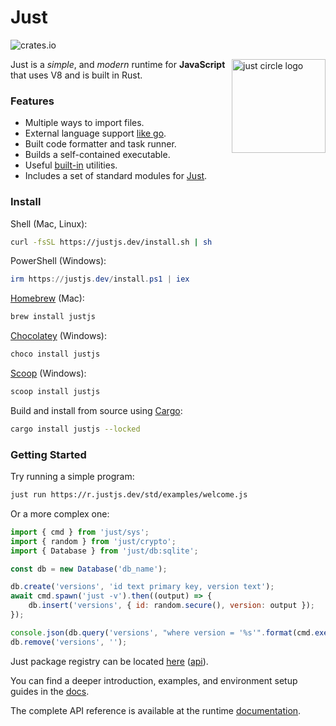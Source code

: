 # Just

![crates.io](https://img.shields.io/crates/v/justjs.svg?style=flat-square)

<img align="right" src="https://cdn.justjs.dev/assets/svg/logo.svg" height="150px" alt="just circle logo">

Just is a _simple_, and _modern_ runtime for **JavaScript** that uses V8 and is built in Rust.

### Features

- Multiple ways to import files.
- External language support [like go](https://github.com/exact-rs/just/tree/master/src/go).
- Built code formatter and task runner.
- Builds a self-contained executable.
- Useful [built-in](https://justjs.dev/docs/tools) utilities.
- Includes a set of standard modules for [Just](https://justjs.dev/r/std).

### Install

Shell (Mac, Linux):

```sh
curl -fsSL https://justjs.dev/install.sh | sh
```

PowerShell (Windows):

```powershell
irm https://justjs.dev/install.ps1 | iex
```

[Homebrew](https://formulae.brew.sh/formula/justjs) (Mac):

```sh
brew install justjs
```

[Chocolatey](https://chocolatey.org/packages/justjs) (Windows):

```powershell
choco install justjs
```

[Scoop](https://scoop.sh/) (Windows):

```powershell
scoop install justjs
```

Build and install from source using [Cargo](https://crates.io/crates/justjs):

```sh
cargo install justjs --locked
```

### Getting Started

Try running a simple program:

```sh
just run https://r.justjs.dev/std/examples/welcome.js
```

Or a more complex one:

```js
import { cmd } from 'just/sys';
import { random } from 'just/crypto';
import { Database } from 'just/db:sqlite';

const db = new Database('db_name');

db.create('versions', 'id text primary key, version text');
await cmd.spawn('just -v').then((output) => {
	db.insert('versions', { id: random.secure(), version: output });
});

console.json(db.query('versions', "where version = '%s'".format(cmd.exec('just -v'))), true);
db.remove('versions', '');
```

Just package registry can be located [here](https://justjs.dev/r/) ([api](https://r.justjs.dev)).

You can find a deeper introduction, examples, and environment setup guides in
the [docs](https://justjs.dev/docs).

The complete API reference is available at the runtime
[documentation](https://justjs.dev/docs/api).
